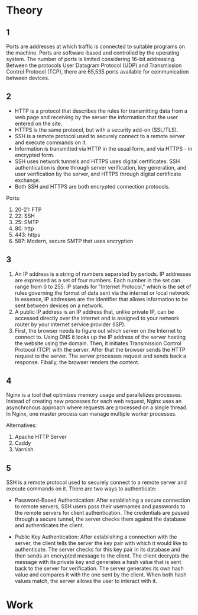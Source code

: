 # Theory
## 1
Ports are addresses at which traffic is connected to suitable programs on the machine. Ports are software-based and controlled by the operating system. The number of ports is limited considering 16-bit addressing. Between the protocols User Datagram Protocol (UDP) and Transmission Control Protocol (TCP), there are 65,535 ports available for communication between devices.

## 2
- HTTP is a protocol that describes the rules for transmitting data from a web page and receiving by the server the information that the user entered on   the site.
- HTTPS is the same protocol, but with a security add-on (SSL/TLS).
- SSH is a remote protocol used to securely connect to a remote server and execute commands on it.
- Information is transmitted via HTTP in the usual form, and via HTTPS - in encrypted form.
- SSH uses network tunnels and HTTPS uses digital certificates. SSH authentication is done through server verification, key generation, and user verification by the server, and HTTPS through digital certificate exchange.
- Both SSH and HTTPS are both encrypted connection protocols.

Ports:
1. 20-21: FTP
2. 22: SSH
3. 25: SMTP
4. 80: http
5. 443: https
6. 587: Modern, secure SMTP that uses encryption

## 3
1. An IP address is a string of numbers separated by periods. IP addresses are expressed as a set of four numbers. Each number in the set can range from 0 to 255. IP stands for "Internet Protocol," which is the set of rules governing the format of data sent via the internet or local network. In essence, IP addresses are the identifier that allows information to be sent between devices on a network.
2. A public IP address is an IP address that, unlike private IP, can be accessed directly over the internet and is assigned to your network router by your internet service provider (ISP).
3. First, the browser needs to figure out which server on the Internet to connect to. Using DNS it looks up the IP address of the server hosting the website using the domain. Then, it initiates Transmission Control Protocol (TCP) with the server. After that the browser sends the HTTP request to the server. The server processes request and sends back a response. Fibally, the browser renders the content.

## 4
Nginx is a tool that optimizes memory usage and parallelizes processes. Instead of creating new processes for each web request, Nginx uses an asynchronous approach where requests are processed on a single thread. In Nginx, one master process can manage multiple worker processes.

Alternatives:
1. Apache HTTP Server
2. Caddy
3. Varnish.

## 5
SSH is a remote protocol used to securely connect to a remote server and execute commands on it. There are two ways to authenticate:

- Password-Based Authentication:
After establishing a secure connection to remote servers, SSH users pass their usernames and passwords to the remote servers for client authentication. The credentials are passed through a secure tunnel, the server checks them against the database and authenticates the client.

- Public Key Authentication:
After establishing a connection with the server, the client tells the server the key pair with which it would like to authenticate. The server checks for this key pair in its database and then sends an encrypted message to the client. The client decrypts the message with its private key and generates a hash value that is sent back to the server for verification. The server generates its own hash value and compares it with the one sent by the client. When both hash values match, the server allows the user to interact with it.

# Work

